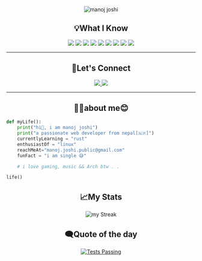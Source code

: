 <div align=center>
<img src="name.svg" alt="manoj joshi">
</div>

## <div align=center>💡What I Know</div>

<div align=center>
 <img src="https://img.shields.io/badge/HTML-7cebf5?&style=for-the-badge&logo=HTML5&logoColor=black">
 <img src="https://img.shields.io/badge/CSS-7cebf5?&style=for-the-badge&logo=CSS3&logoColor=black">
 <img src="https://img.shields.io/badge/Js-7cebf5?&style=for-the-badge&logo=javascript&logoColor=black">
 <img src="https://img.shields.io/badge/Python-7cebf5?&style=for-the-badge&logo=python&logoColor=black">
 <img src="https://img.shields.io/badge/rust-7cebf5?&style=for-the-badge&logo=rust&logoColor=black">
 <img src="https://img.shields.io/badge/c-7cebf5?&style=for-the-badge&logo=c&logoColor=black">
 <img src="https://img.shields.io/badge/c++-7cebf5?&style=for-the-badge&logo=cplusplus&logoColor=black">
 <img src="https://img.shields.io/badge/react-7cebf5?&style=for-the-badge&logo=react&logoColor=black">
 <!-- <img src="https://img.shields.io/badge/django-7cebf5?&style=for-the-badge&logo=django&logoColor=black">  -->
 <img src="https://img.shields.io/badge/mysql-7cebf5?&style=for-the-badge&logo=mysql&logoColor=black">
 <!-- <img src="https://img.shields.io/badge/mongodb-7cebf5?&style=for-the-badge&logo=mongodb&logoColor=black">  -->
</div>
<hr>

## <div align=center>🤝Let's Connect</div>

<div align=center>
  <a href="https://www.linkedin.com/in/manoj-joshi-6b7662166/">
 <img src="https://img.shields.io/badge/linkedin-0965c1?&style=for-the-badge&logo=linkedin&logoColor=white">
 </a>
 <a href="mailto:manoj.joshi.public@gmail.com">
 <img src="https://img.shields.io/badge/send mail-31a752?&style=for-the-badge&logo=gmail&logoColor=white">
 </a>
</div>
<hr>

## <div align=center>🧑‍💻about me😊</div>

```python
def myLife():
    print("hi👋, i am manoj joshi")
    print("a passionate web developer from nepal[🇳🇵]")
    currentlyLearning = "rust"
    enthusiastOf = "linux"
    reachMeAt="manoj.joshi.public@gmail.com"
    funFact = "i am single 😅"

    # i love gaming, music && Arch btw . .

life()
```
## <div align=center>📈My Stats</div>

<div align=center>

![my Streak](https://github-readme-streak-stats.herokuapp.com/?user=manoj-here&theme=tokyonight&hide_border=true)

</div>

## <div align=center>🗨️Quote of the day</div>

<div align=center>

<a href="https://github.com/cheehwatang/github-readme-daily-quotes/actions">
    <img alt="Tests Passing" src="https://github.com/cheehwatang/github-readme-daily-quotes/workflows/Test/badge.svg" />
</a>

</div>
